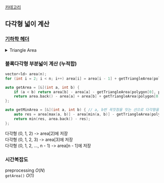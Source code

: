 [카테고리](/README.md)
## 다각형 넓이 계산
### [기하학 헤더](/기하학/Geometry%20Header.md)
<details>
<summary>Triangle Area</summary>

```cpp
template <typename T>
inline ld getTriangleArea(const Point<T> &a, const Point<T> &b, const Point<T> &c) {
    return 0.5l * fabsl(a.x * b.y + b.x * c.y + c.x * a.y - a.y * b.x - b.y * c.x - c.y * a.x);
}
```
</details>

### 볼록다각형 부분넓이 계산 (누적합)
```cpp
vector<ld> area(n);
for (int i = 2; i < n; i++) area[i] = area[i - 1] + getTriangleArea(polygon[0], polygon[i - 1], polygon[i]);

auto getArea = [&](int a, int b) {
    if (a < b) return area[b] - area[a] - getTriangleArea(polygon[0], polygon[a], polygon[b]);
    return area.back() - area[a] + area[b] + getTriangleArea(polygon[0], polygon[a], polygon[b]);
};

auto getMinArea = [&](int a, int b) { // a, b번 꼭짓점을 잇는 선으로 다각형을 분할할 때 분할된 두 영역 중 작은 곳의 넓이
    auto res = area[max(a, b)] - area[min(a, b)] - getTriangleArea(polygon[0], polygon[a], polygon[b]);
    return min(res, area.back() - res);
};
```
다각형 (0, 1, 2) -> area[2]에 저장   
다각형 (0, 1, 2, 3) -> area[3]에 저장   
다각형 (0, 1, 2, ..., n - 1) -> area[n - 1]에 저장   

### 시간복잡도
preprocessing $O(N)$   
`getArea()` $O(1)$   